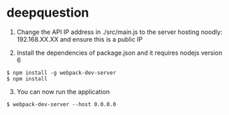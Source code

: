 # deepquestion
1. Change the API IP address in ./src/main.js to the server hosting noodly: 192.168.XX.XX and ensure this is a public IP

2. Install the dependencies of package.json and it requires nodejs version 6
```
$ npm install -g webpack-dev-server
$ npm install
```

3. You can now run the application
```
$ webpack-dev-server --host 0.0.0.0
```

